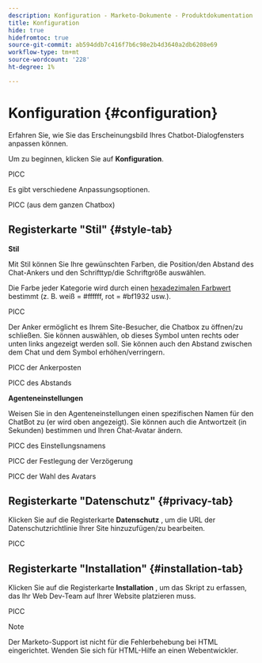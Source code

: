 ```yaml
---
description: Konfiguration - Marketo-Dokumente - Produktdokumentation
title: Konfiguration
hide: true
hidefromtoc: true
source-git-commit: ab594ddb7c416f7b6c98e2b4d3640a2db6208e69
workflow-type: tm+mt
source-wordcount: '228'
ht-degree: 1%

---
```


# Konfiguration {#configuration}

Erfahren Sie, wie Sie das Erscheinungsbild Ihres Chatbot-Dialogfensters anpassen können.

Um zu beginnen, klicken Sie auf **Konfiguration**.

PICC

Es gibt verschiedene Anpassungsoptionen.

PICC (aus dem ganzen Chatbox)

## Registerkarte &quot;Stil&quot; {#style-tab}

**Stil**

Mit Stil können Sie Ihre gewünschten Farben, die Position/den Abstand des Chat-Ankers und den Schrifttyp/die Schriftgröße auswählen.

Die Farbe jeder Kategorie wird durch einen [hexadezimalen Farbwert](https://color.adobe.com/create/color-wheel) bestimmt (z. B. weiß = #ffffff, rot = #bf1932 usw.).

PICC

Der Anker ermöglicht es Ihrem Site-Besucher, die Chatbox zu öffnen/zu schließen. Sie können auswählen, ob dieses Symbol unten rechts oder unten links angezeigt werden soll. Sie können auch den Abstand zwischen dem Chat und dem Symbol erhöhen/verringern.

PICC der Ankerposten

PICC des Abstands

**Agenteneinstellungen**

Weisen Sie in den Agenteneinstellungen einen spezifischen Namen für den ChatBot zu (er wird oben angezeigt). Sie können auch die Antwortzeit (in Sekunden) bestimmen und Ihren Chat-Avatar ändern.

PICC des Einstellungsnamens

PICC der Festlegung der Verzögerung

PICC der Wahl des Avatars

## Registerkarte &quot;Datenschutz&quot; {#privacy-tab}

Klicken Sie auf die Registerkarte **Datenschutz** , um die URL der Datenschutzrichtlinie Ihrer Site hinzuzufügen/zu bearbeiten.

PICC

## Registerkarte &quot;Installation&quot; {#installation-tab}

Klicken Sie auf die Registerkarte **Installation** , um das Skript zu erfassen, das Ihr Web Dev-Team auf Ihrer Website platzieren muss.

PICC

>[!NOTE]
>
>Der Marketo-Support ist nicht für die Fehlerbehebung bei HTML eingerichtet. Wenden Sie sich für HTML-Hilfe an einen Webentwickler.
